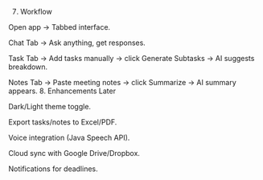 7. Workflow

Open app → Tabbed interface.

Chat Tab → Ask anything, get responses.

Task Tab → Add tasks manually → click Generate Subtasks → AI suggests breakdown.

Notes Tab → Paste meeting notes → click Summarize → AI summary appears.
8. Enhancements Later

Dark/Light theme toggle.

Export tasks/notes to Excel/PDF.

Voice integration (Java Speech API).

Cloud sync with Google Drive/Dropbox.

Notifications for deadlines.